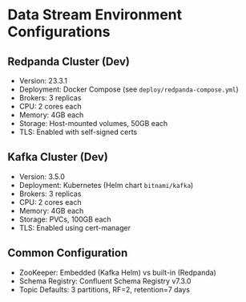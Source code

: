# Data Stream Environment Configurations

## Redpanda Cluster (Dev)
- Version: 23.3.1
- Deployment: Docker Compose (see `deploy/redpanda-compose.yml`)
- Brokers: 3 replicas
- CPU: 2 cores each
- Memory: 4GB each
- Storage: Host-mounted volumes, 50GB each
- TLS: Enabled with self-signed certs

## Kafka Cluster (Dev)
- Version: 3.5.0
- Deployment: Kubernetes (Helm chart `bitnami/kafka`)
- Brokers: 3 replicas
- CPU: 2 cores each
- Memory: 4GB each
- Storage: PVCs, 100GB each
- TLS: Enabled using cert-manager

## Common Configuration
- ZooKeeper: Embedded (Kafka Helm) vs built-in (Redpanda)
- Schema Registry: Confluent Schema Registry v7.3.0
- Topic Defaults: 3 partitions, RF=2, retention=7 days
